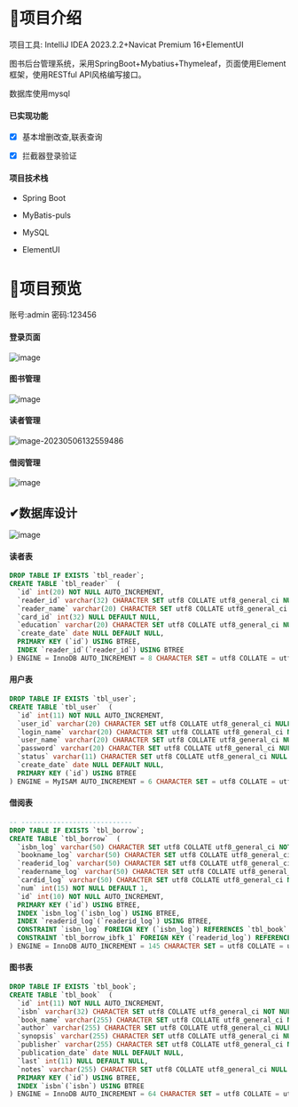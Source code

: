 # 📝项目介绍

项目工具:  IntelliJ IDEA 2023.2.2+Navicat Premium 16+ElementUI

图书后台管理系统，采用SpringBoot+Mybatius+Thymeleaf，页面使用Element框架，使用RESTful API风格编写接口。

数据库使用mysql

#### 已实现功能

- [x] 基本增删改查,联表查询
- [x] 拦截器登录验证



#### 项目技术栈

- Spring Boot

- MyBatis-puls

- MySQL

- ElementUI

  

# 🌹项目预览

账号:admin 密码:123456

#### 登录页面

![image](https://cdn.staticaly.com/gh/1902756969/picgo_imgs@master/image.6ipb7d6m2wc0.webp)

#### 图书管理

![image](https://cdn.staticaly.com/gh/1902756969/picgo_imgs@master/image.65bq21dep6g0.webp)

#### 读者管理

![image-20230506132559486](C:\Users\axing\AppData\Roaming\Typora\typora-user-images\image-20230506132559486.png)

#### 借阅管理

![image](https://cdn.staticaly.com/gh/1902756969/picgo_imgs@master/image.65bq21dep6g0.webp)







## ✔数据库设计

![image](https://cdn.staticaly.com/gh/1902756969/picgo_imgs@master/image.11bnmnw0lyts.webp)





#### 读者表

```sql
DROP TABLE IF EXISTS `tbl_reader`;
CREATE TABLE `tbl_reader`  (
  `id` int(20) NOT NULL AUTO_INCREMENT,
  `reader_id` varchar(32) CHARACTER SET utf8 COLLATE utf8_general_ci NULL DEFAULT NULL,
  `reader_name` varchar(20) CHARACTER SET utf8 COLLATE utf8_general_ci NOT NULL,
  `card_id` int(32) NULL DEFAULT NULL,
  `education` varchar(20) CHARACTER SET utf8 COLLATE utf8_general_ci NULL DEFAULT NULL,
  `create_date` date NULL DEFAULT NULL,
  PRIMARY KEY (`id`) USING BTREE,
  INDEX `reader_id`(`reader_id`) USING BTREE
) ENGINE = InnoDB AUTO_INCREMENT = 8 CHARACTER SET = utf8 COLLATE = utf8_general_ci ROW_FORMAT = Compact;
```



#### 用户表

```sql
DROP TABLE IF EXISTS `tbl_user`;
CREATE TABLE `tbl_user`  (
  `id` int(11) NOT NULL AUTO_INCREMENT,
  `user_id` varchar(20) CHARACTER SET utf8 COLLATE utf8_general_ci NULL DEFAULT NULL,
  `login_name` varchar(20) CHARACTER SET utf8 COLLATE utf8_general_ci NULL DEFAULT NULL,
  `user_name` varchar(20) CHARACTER SET utf8 COLLATE utf8_general_ci NULL DEFAULT NULL,
  `password` varchar(20) CHARACTER SET utf8 COLLATE utf8_general_ci NULL DEFAULT NULL,
  `status` varchar(11) CHARACTER SET utf8 COLLATE utf8_general_ci NULL DEFAULT NULL,
  `create_date` date NULL DEFAULT NULL,
  PRIMARY KEY (`id`) USING BTREE
) ENGINE = MyISAM AUTO_INCREMENT = 6 CHARACTER SET = utf8 COLLATE = utf8_general_ci ROW_FORMAT = Dynamic;
```



#### 借阅表

```sql
-- ----------------------------
DROP TABLE IF EXISTS `tbl_borrow`;
CREATE TABLE `tbl_borrow`  (
  `isbn_log` varchar(50) CHARACTER SET utf8 COLLATE utf8_general_ci NOT NULL,
  `bookname_log` varchar(50) CHARACTER SET utf8 COLLATE utf8_general_ci NULL DEFAULT NULL,
  `readerid_log` varchar(50) CHARACTER SET utf8 COLLATE utf8_general_ci NOT NULL,
  `readername_log` varchar(50) CHARACTER SET utf8 COLLATE utf8_general_ci NULL DEFAULT NULL,
  `cardid_log` varchar(50) CHARACTER SET utf8 COLLATE utf8_general_ci NULL DEFAULT NULL,
  `num` int(15) NOT NULL DEFAULT 1,
  `id` int(10) NOT NULL AUTO_INCREMENT,
  PRIMARY KEY (`id`) USING BTREE,
  INDEX `isbn_log`(`isbn_log`) USING BTREE,
  INDEX `readerid_log`(`readerid_log`) USING BTREE,
  CONSTRAINT `isbn_log` FOREIGN KEY (`isbn_log`) REFERENCES `tbl_book` (`isbn`) ON DELETE RESTRICT ON UPDATE RESTRICT,
  CONSTRAINT `tbl_borrow_ibfk_1` FOREIGN KEY (`readerid_log`) REFERENCES `tbl_reader` (`reader_id`) ON DELETE RESTRICT ON UPDATE RESTRICT
) ENGINE = InnoDB AUTO_INCREMENT = 145 CHARACTER SET = utf8 COLLATE = utf8_general_ci ROW_FORMAT = Compact;
```

#### 图书表

```sql
DROP TABLE IF EXISTS `tbl_book`;
CREATE TABLE `tbl_book`  (
  `id` int(11) NOT NULL AUTO_INCREMENT,
  `isbn` varchar(32) CHARACTER SET utf8 COLLATE utf8_general_ci NOT NULL,
  `book_name` varchar(255) CHARACTER SET utf8 COLLATE utf8_general_ci NULL DEFAULT NULL,
  `author` varchar(255) CHARACTER SET utf8 COLLATE utf8_general_ci NULL DEFAULT NULL,
  `synopsis` varchar(255) CHARACTER SET utf8 COLLATE utf8_general_ci NULL DEFAULT NULL COMMENT '简介',
  `publisher` varchar(255) CHARACTER SET utf8 COLLATE utf8_general_ci NULL DEFAULT NULL,
  `publication_date` date NULL DEFAULT NULL,
  `last` int(11) NULL DEFAULT NULL,
  `notes` varchar(255) CHARACTER SET utf8 COLLATE utf8_general_ci NULL DEFAULT NULL,
  PRIMARY KEY (`id`) USING BTREE,
  INDEX `isbn`(`isbn`) USING BTREE
) ENGINE = InnoDB AUTO_INCREMENT = 64 CHARACTER SET = utf8 COLLATE = utf8_general_ci ROW_FORMAT = Compact;
```

# 
